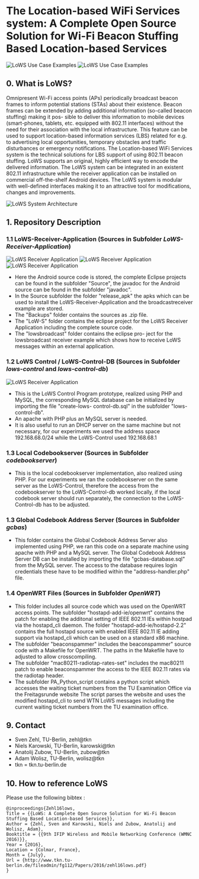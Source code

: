 # The Location-based WiFi Services system: A Complete Open Source Solution for Wi-Fi Beacon Stuffing Based Location-based Services
![LoWS Use Case Examples](/web/service_announcement-lows.jpg)
![LoWS Use Case Examples](/web/beps_sprechblasen_cut.jpg)
## 0. What is LoWS?
Omnipresent Wi-Fi access points (APs) periodically
broadcast beacon frames to inform potential stations (STAs)
about their existence. Beacon frames can be extended by adding
additional information (so-called beacon stuffing) making it pos-
sible to deliver this information to mobile devices (smart-phones,
tablets, etc. equipped with 802.11 interfaces) without the need for
their association with the local infrastructure. This feature can be
used to support location-based information services (LBS) related
for e.g. to advertising local opportunities, temporary obstacles
and traffic disturbances or emergency notifications.
The Location-based WiFi Services system is the technical solutions for LBS
support of using 802.11 beacon stuffing. 
LoWS supports an original, highly efficient way to encode the delivered
information. The LoWS system can be integrated in an existent
802.11 infrastructure while the receiver application can be
installed on commercial off-the-shelf Android devices. The LoWS
system is modular with well-defined interfaces making it to an
attractive tool for modifications, changes and improvements.

![LoWS System Architecture](/web/complete_design.jpg)


## 1. Repository Description
### 1.1 LoWS-Receiver-Application (Sources in Subfolder *LoWS-Receiver-Application*)

![LoWS Receiver Application](/web/lows-listview.png)
![LoWS Receiver Application](/web/lows-beps-alarm-detail.png)
![LoWS Receiver Application](/web/lows-beps-detail.png)

* Here the Android source code is stored, the complete
 Eclipse projects can be found in the subfolder
 "Source", the javadoc for the Android source can be 
 found in the subfolder "javadoc".
* In the Source subfolder the folder "release_apk"
 the apks which can be used to install the LoWS-Receiver-Application and the broadcastreceiver example are  stored.
* The "Backups" folder contains the sources as .zip 
 file.
* The "LoW-S" folder contains the eclipse project for
 the LoWS Receiver Application including the complete
 source code.
* The "lowsbroadcast" folder contains the eclipse pro-
 ject for the lowsbroadcast receiver example which 
 shows how to receive LoWS messages within an external application.

### 1.2 LoWS Control / LoWS-Control-DB (Sources in Subfolder *lows-control* and *lows-control-db*)

![LoWS Receiver Application](/web/lows-control-ui.jpg)

* This is the LoWS Control Program prototype, realized
 using PHP and MySQL, the corresponding MySQL database
 can be initialized by importing the file "create-lows-
 control-db.sql" in the subfolder "lows-control-db".
* An apache with PHP plus an MySQL server is needed.
* It is also useful to run an DHCP server on the same 
 machine but not necessary, for our experiments we used
 the address space 192.168.68.0/24 while the LoWS-Control
 used 192.168.68.1

### 1.3 Local Codebookserver (Sources in Subfolder *codebookserver*)

* This is the local codebookserver implementation,
 also realized using PHP. For our experiments we
 ran the codebookserver on the same server as the 
 LoWS-Control, therefore the access from the codebookserver to the LoWS-Control-db worked locally, if the local codebook server should run separately,
 the connection to the LoWS-Control-db has to be
 adjusted.

### 1.3 Global Codebook Address Server (Sources in Subfolder *gcbas*)

* This folder contains the Global Codebook Address Server
 also implemented using PHP, we ran this code on
 a separate machine using apache with PHP and a MySQL
 server. The Global Codebook Address Server DB can be installed by importing
 the file "gcbas-database.sql" from the MySQL server.
 The access to the database requires login credentials
 these have to be modified within the "address-handler.php" file. 

### 1.4 OpenWRT Files (Sources in Subfolder *OpenWRT*)

* This folder includes all source code which was used
 on the OpenWRT access points. The subfolder "hostapd-add-ie/openwrt" contains the patch for enabling the 
 additonal setting of IEEE 802.11 IEs within hostpad via 
 the hostapd_cli daemon. The folder "hostapd-add-ie/hostapd-2.2" contains the full hostapd source with
 enabled IEEE 802.11 IE adding support via hostapd_cli
 which can be used on a standard x86 machine.
* The subfolder "beaconspammer" includes the beaconspammer" source code with a Makefile for OpenWRT. The paths
 in the Makefile have to adjusted to allow crosscompiling.
* The subfolder "mac80211-radiotap-rates-set" includes the
 mac80211 patch to enable beaconspammer the access to 
 the IEEE 802.11 rates via the radiotap header.
* The subfolder PA_Python_script contains a python script
 which accesses the waiting ticket numbers from the 
 TU Examination Office via the Freitagsrunde website
 The script parses the website and uses the modified 
 hostapd_cli to send WTN LoWS messages including the
 current waiting ticket numbers from the TU examination
 office.

## 9. Contact
* Sven Zehl, TU-Berlin, zehl@tkn
* Niels Karowski, TU-Berlin, karowski@tkn
* Anatolij Zubow, TU-Berlin, zubow@tkn
* Adam Wolisz, TU-Berlin, wolisz@tkn
* tkn = tkn.tu-berlin.de

## 10. How to reference LoWS
Please use the following bibtex :

```
@inproceedings{Zehl16lows,
Title = {{LoWS: A Complete Open Source Solution for Wi-Fi Beacon Stuffing Based Location-based Services}},
Author = {Zehl, Sven and Karowski, Niels and Zubow, Anatolij and Wolisz, Adam},
Booktitle = {{9th IFIP Wireless and Mobile Networking Conference (WMNC 2016)}},
Year = {2016},
Location = {Colmar, France},
Month = {July},
Url = {http://www.tkn.tu-berlin.de/fileadmin/fg112/Papers/2016/zehl16lows.pdf}
}

```
